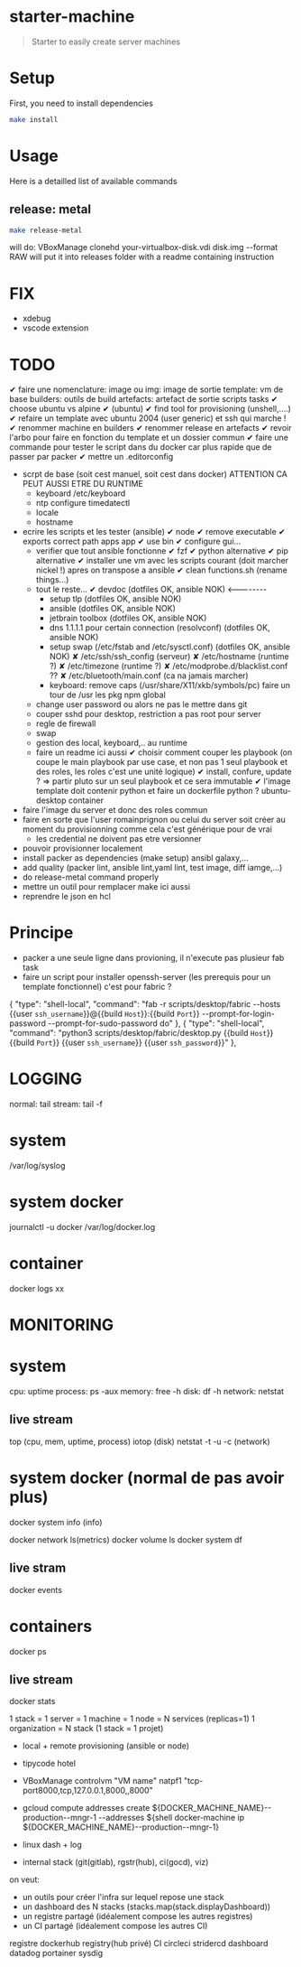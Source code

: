 # starter-machine

> Starter to easily create server machines

# Setup
First, you need to install dependencies
```sh
make install
```

# Usage
Here is a detailled list of available commands

## release: metal
```sh
make release-metal
```
will do: VBoxManage clonehd your-virtualbox-disk.vdi disk.img --format RAW
will put it into releases folder with a readme containing instruction

# FIX
- xdebug
- vscode extension

# TODO
✔ faire une nomenclature: 
    image ou img: image de sortie
    template: vm de base
    builders: outils de build
    artefacts: artefact de sortie
    scripts 
        tasks
✔ choose ubuntu vs alpine ✔ (ubuntu)
✔ find tool for provisioning (unshell,....)
✔ refaire un template avec ubuntu 2004 (user generic) et ssh qui marche !
    ✔ renommer machine en builders
    ✔ renommer release en artefacts
✔ revoir l'arbo pour faire en fonction du template et un dossier commun
✔ faire une commande pour tester le script dans du docker car plus rapide que de passer par packer
✔ mettre un .editorconfig
- scrpt de base (soit cest manuel, soit cest dans docker) ATTENTION CA PEUT AUSSI ETRE DU RUNTIME 
    - keyboard /etc/keyboard
    - ntp configure timedatectl
    - locale
    - hostname
- ecrire les scripts et les tester (ansible) 
    ✔ node
    ✔ remove executable 
    ✔ exports correct path apps app 
    ✔ use bin
    ✔ configure gui... 
    - verifier que tout ansible fonctionne 
        ✔ fzf 
        ✔ python alternative
        ✔ pip alternative
    ✔ installer une vm avec les scripts courant (doit marcher nickel !) apres on transpose a ansible
    ✔ clean functions.sh (rename things...)
    - tout le reste... 
        ✔ devdoc (dotfiles OK, ansible NOK) <--------
        - setup tlp (dotfiles OK, ansible NOK)
        - ansible (dotfiles OK, ansible NOK)
        - jetbrain toolbox (dotfiles OK, ansible NOK)
        - dns 1.1.1.1 pour certain connection (resolvconf) (dotfiles OK, ansible NOK)
        - setup swap (/etc/fstab and /etc/sysctl.conf) (dotfiles OK, ansible NOK)
        ✘ /etc/ssh/ssh_config (serveur)
        ✘ /etc/hostname (runtime ?)
        ✘ /etc/timezone (runtime ?)
        ✘ /etc/modprobe.d/blacklist.conf ??
        ✘ /etc/bluetooth/main.conf (ca na jamais marcher)
        - keyboard: remove caps (/usr/share/X11/xkb/symbols/pc)
        faire un tour de /usr
        les pkg npm global
    - change user password ou alors ne pas le mettre dans git
    - couper sshd pour desktop, restriction a pas root pour server
    - regle de firewall
    - swap
    - gestion des local, keyboard,.. au runtime
    - faire un readme ici aussi
✔ choisir comment couper les playbook (on coupe le main playbook par use case, et non pas 1 seul playbook et des roles, les roles c'est une unité logique)
    ✔ install, confure, update ? => partir pluto sur un seul playbook et ce sera immutable
✔ l'image template doit contenir python et faire un dockerfile python ? ubuntu-desktop container
- faire l'image du server et donc des roles commun
- faire en sorte que l'user romainprignon ou celui du server soit créer au moment du provisionning comme cela c'est générique pour de vrai
    - les credential ne doivent pas etre versionner
- pouvoir provisionner localement
- install packer as dependencies (make setup) ansibl galaxy,...
- add quality (packer lint, ansible lint,yaml lint, test image, diff iamge,...)
- do  release-metal command properly
- mettre un outil pour remplacer make ici aussi
- reprendre le json en hcl

# Principe
- packer a une seule ligne dans provioning, il n'execute pas plusieur fab task
- faire un script pour installer openssh-server (les prerequis pour un template fonctionnel) c'est pour fabric ?



{
            "type": "shell-local",
            "command": "fab -r scripts/desktop/fabric --hosts {{user `ssh_username`}}@{{build `Host`}}:{{build `Port`}} --prompt-for-login-password --prompt-for-sudo-password do"
        },
        {
            "type": "shell-local",
            "command": "python3 scripts/desktop/fabric/desktop.py {{build `Host`}} {{build `Port`}} {{user `ssh_username`}} {{user `ssh_password`}}"
        },

LOGGING
=======
normal: tail <file>
stream: tail -f <file>

system
======
/var/log/syslog

system docker
=============
journalctl -u docker
/var/log/docker.log

container
=========
docker logs xx

MONITORING
==========

system
======
cpu:        uptime
process:    ps -aux
memory:     free -h
disk:       df -h
network:    netstat

live stream
-----------
top (cpu, mem, uptime, process)
iotop (disk)
netstat -t -u -c (network)

system docker (normal de pas avoir plus)
=============
docker system info (info)

docker network ls(metrics)
docker volume ls
docker system df

live stram
---------
docker events

containers
=========
docker ps

live stream
-----------
docker stats


1 stack = 1 server = 1 machine = 1 node = N services (replicas=1)
1 organization = N stack (1 stack = 1 projet)

- local + remote provisioning (ansible or node)
- tipycode hotel
- VBoxManage controlvm "VM name" natpf1 "tcp-port8000,tcp,127.0.0.1,8000,,8000"
- gcloud compute addresses create ${DOCKER_MACHINE_NAME}--production--mngr-1 --addresses ${shell docker-machine ip ${DOCKER_MACHINE_NAME}--production--mngr-1}
- linux dash + log

- internal stack (git(gitlab), rgstr(hub), ci(gocd), viz)

on veut:
* un outils pour créer l'infra sur lequel repose une stack
* un dashboard des N stacks (stacks.map(stack.displayDashboard))
* un registre partagé (idéalement compose les autres registres)
* un CI partagé (idéalement compose les autres CI)

registre    dockerhub   registry(hub privé)
CI          circleci    stridercd
dashboard   datadog     portainer sysdig
